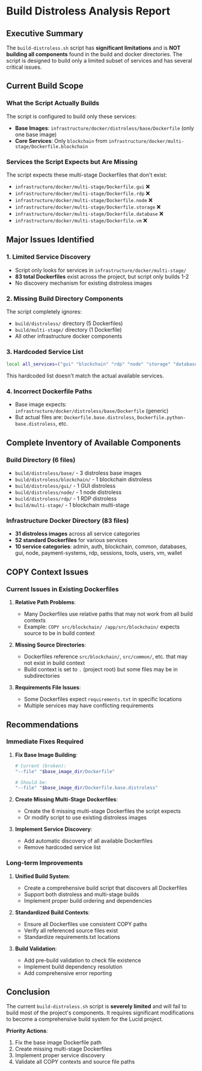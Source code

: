 # Build Distroless Analysis Report

## Executive Summary

The `build-distroless.sh` script has **significant limitations** and is **NOT building all components** found in the build and docker directories. The script is designed to build only a limited subset of services and has several critical issues.

## Current Build Scope

### What the Script Actually Builds

The script is configured to build only these services:
- **Base Images**: `infrastructure/docker/distroless/base/Dockerfile` (only one base image)
- **Core Services**: Only `blockchain` from `infrastructure/docker/multi-stage/Dockerfile.blockchain`

### Services the Script Expects but Are Missing

The script expects these multi-stage Dockerfiles that don't exist:
- `infrastructure/docker/multi-stage/Dockerfile.gui` ❌
- `infrastructure/docker/multi-stage/Dockerfile.rdp` ❌
- `infrastructure/docker/multi-stage/Dockerfile.node` ❌
- `infrastructure/docker/multi-stage/Dockerfile.storage` ❌
- `infrastructure/docker/multi-stage/Dockerfile.database` ❌
- `infrastructure/docker/multi-stage/Dockerfile.vm` ❌

## Major Issues Identified

### 1. **Limited Service Discovery**
- Script only looks for services in `infrastructure/docker/multi-stage/`
- **83 total Dockerfiles** exist across the project, but script only builds 1-2
- No discovery mechanism for existing distroless images

### 2. **Missing Build Directory Components**
The script completely ignores:
- `build/distroless/` directory (5 Dockerfiles)
- `build/multi-stage/` directory (1 Dockerfile)
- All other infrastructure docker components

### 3. **Hardcoded Service List**
```bash
local all_services=("gui" "blockchain" "rdp" "node" "storage" "database" "vm")
```
This hardcoded list doesn't match the actual available services.

### 4. **Incorrect Dockerfile Paths**
- Base image expects: `infrastructure/docker/distroless/base/Dockerfile` (generic)
- But actual files are: `Dockerfile.base.distroless`, `Dockerfile.python-base.distroless`, etc.

## Complete Inventory of Available Components

### Build Directory (6 files)
- `build/distroless/base/` - 3 distroless base images
- `build/distroless/blockchain/` - 1 blockchain distroless
- `build/distroless/gui/` - 1 GUI distroless
- `build/distroless/node/` - 1 node distroless
- `build/distroless/rdp/` - 1 RDP distroless
- `build/multi-stage/` - 1 blockchain multi-stage

### Infrastructure Docker Directory (83 files)
- **31 distroless images** across all service categories
- **52 standard Dockerfiles** for various services
- **10 service categories**: admin, auth, blockchain, common, databases, gui, node, payment-systems, rdp, sessions, tools, users, vm, wallet

## COPY Context Issues

### Current Issues in Existing Dockerfiles

1. **Relative Path Problems**:
   - Many Dockerfiles use relative paths that may not work from all build contexts
   - Example: `COPY src/blockchain/ /app/src/blockchain/` expects source to be in build context

2. **Missing Source Directories**:
   - Dockerfiles reference `src/blockchain/`, `src/common/`, etc. that may not exist in build context
   - Build context is set to `.` (project root) but some files may be in subdirectories

3. **Requirements File Issues**:
   - Some Dockerfiles expect `requirements.txt` in specific locations
   - Multiple services may have conflicting requirements

## Recommendations

### Immediate Fixes Required

1. **Fix Base Image Building**:
   ```bash
   # Current (broken):
   "--file" "$base_image_dir/Dockerfile"
   
   # Should be:
   "--file" "$base_image_dir/Dockerfile.base.distroless"
   ```

2. **Create Missing Multi-Stage Dockerfiles**:
   - Create the 6 missing multi-stage Dockerfiles the script expects
   - Or modify script to use existing distroless images

3. **Implement Service Discovery**:
   - Add automatic discovery of all available Dockerfiles
   - Remove hardcoded service list

### Long-term Improvements

1. **Unified Build System**:
   - Create a comprehensive build script that discovers all Dockerfiles
   - Support both distroless and multi-stage builds
   - Implement proper build ordering and dependencies

2. **Standardized Build Contexts**:
   - Ensure all Dockerfiles use consistent COPY paths
   - Verify all referenced source files exist
   - Standardize requirements.txt locations

3. **Build Validation**:
   - Add pre-build validation to check file existence
   - Implement build dependency resolution
   - Add comprehensive error reporting

## Conclusion

The current `build-distroless.sh` script is **severely limited** and will fail to build most of the project's components. It requires significant modifications to become a comprehensive build system for the Lucid project.

**Priority Actions**:
1. Fix the base image Dockerfile path
2. Create missing multi-stage Dockerfiles
3. Implement proper service discovery
4. Validate all COPY contexts and source file paths
